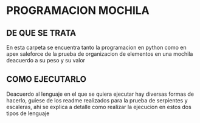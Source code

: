 # PROGRAMACION MOCHILA
## DE QUE SE TRATA 
En esta carpeta se encuentra tanto la programacion en python como en apex saleforce de la prueba de organizacion de elementos en una mochila deacuerdo a su peso y su valor 
## COMO EJECUTARLO
Deacuerdo al lenguaje en el que se quiera ejecutar hay diversas formas de hacerlo, guiese de los readme realizados para la prueba de serpientes y escaleras, ahi se explica a detalle como realizar la ejecucion en estos dos tipos de lenguaje 

